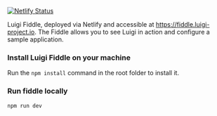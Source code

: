 [![Netlify Status](https://api.netlify.com/api/v1/badges/6e36180d-2486-4daf-80a5-90a0ab363992/deploy-status)](https://app.netlify.com/sites/relaxed-kowalevski-49f468/deploys)

Luigi Fiddle, deployed via Netlify and accessible at https://fiddle.luigi-project.io.
The Fiddle allows you to see Luigi in action and configure a sample application.

### Install Luigi Fiddle on your machine

Run the `npm install` command in the root folder to install it.

### Run fiddle locally
`npm run dev`
